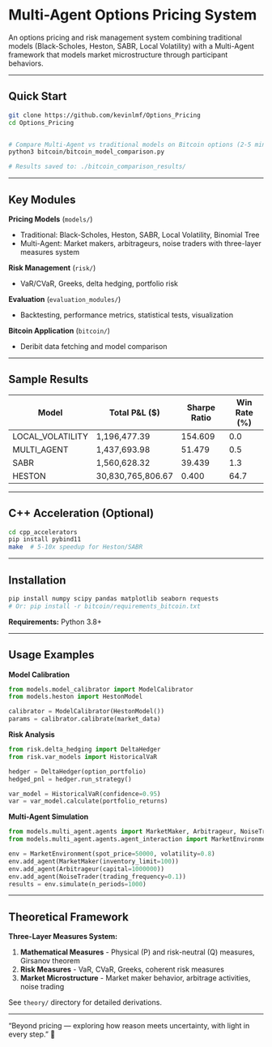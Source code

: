 # Multi-Agent Options Pricing System

An options pricing and risk management system combining traditional models (Black-Scholes, Heston, SABR, Local Volatility) with a Multi-Agent framework that models market microstructure through participant behaviors.

---

## Quick Start

```bash
git clone https://github.com/kevinlmf/Options_Pricing
cd Options_Pricing


# Compare Multi-Agent vs traditional models on Bitcoin options (2-5 min)
python3 bitcoin/bitcoin_model_comparison.py

# Results saved to: ./bitcoin_comparison_results/
```

---

## Key Modules

**Pricing Models** (`models/`)
- Traditional: Black-Scholes, Heston, SABR, Local Volatility, Binomial Tree
- Multi-Agent: Market makers, arbitrageurs, noise traders with three-layer measures system

**Risk Management** (`risk/`)
- VaR/CVaR, Greeks, delta hedging, portfolio risk

**Evaluation** (`evaluation_modules/`)
- Backtesting, performance metrics, statistical tests, visualization

**Bitcoin Application** (`bitcoin/`)
- Deribit data fetching and model comparison

---

## Sample Results

| Model            | Total P&L ($)     | Sharpe Ratio | Win Rate (%) |
|------------------|-------------------|--------------|--------------|
| LOCAL_VOLATILITY | 1,196,477.39      | 154.609      | 0.0          |
| MULTI_AGENT      | 1,437,693.98      | 51.479       | 0.5          |
| SABR             | 1,560,628.32      | 39.439       | 1.3          |
| HESTON           | 30,830,765,806.67 | 0.400        | 64.7         |

---

## C++ Acceleration (Optional)

```bash
cd cpp_accelerators
pip install pybind11
make  # 5-10x speedup for Heston/SABR
```

---

## Installation

```bash
pip install numpy scipy pandas matplotlib seaborn requests
# Or: pip install -r bitcoin/requirements_bitcoin.txt
```

**Requirements:** Python 3.8+

---

## Usage Examples

**Model Calibration**
```python
from models.model_calibrator import ModelCalibrator
from models.heston import HestonModel

calibrator = ModelCalibrator(HestonModel())
params = calibrator.calibrate(market_data)
```

**Risk Analysis**
```python
from risk.delta_hedging import DeltaHedger
from risk.var_models import HistoricalVaR

hedger = DeltaHedger(option_portfolio)
hedged_pnl = hedger.run_strategy()

var_model = HistoricalVaR(confidence=0.95)
var = var_model.calculate(portfolio_returns)
```

**Multi-Agent Simulation**
```python
from models.multi_agent.agents import MarketMaker, Arbitrageur, NoiseTrader
from models.multi_agent.agents.agent_interaction import MarketEnvironment

env = MarketEnvironment(spot_price=50000, volatility=0.8)
env.add_agent(MarketMaker(inventory_limit=100))
env.add_agent(Arbitrageur(capital=1000000))
env.add_agent(NoiseTrader(trading_frequency=0.1))
results = env.simulate(n_periods=1000)
```

---

## Theoretical Framework

**Three-Layer Measures System:**
1. **Mathematical Measures** - Physical (P) and risk-neutral (Q) measures, Girsanov theorem
2. **Risk Measures** - VaR, CVaR, Greeks, coherent risk measures
3. **Market Microstructure** - Market maker behavior, arbitrage activities, noise trading

See `theory/` directory for detailed derivations.

---
“Beyond pricing — exploring how reason meets uncertainty, with light in every step.” 🌅
